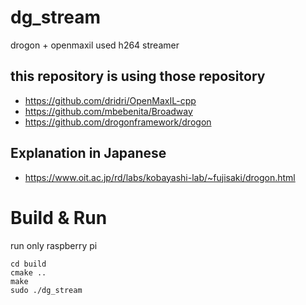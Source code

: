 # dg_stream
drogon + openmaxil used h264 streamer

## this repository is using those repository
- https://github.com/dridri/OpenMaxIL-cpp
- https://github.com/mbebenita/Broadway
- https://github.com/drogonframework/drogon

## Explanation in Japanese
- https://www.oit.ac.jp/rd/labs/kobayashi-lab/~fujisaki/drogon.html

# Build & Run
run only raspberry pi

	cd build
	cmake ..
	make
	sudo ./dg_stream
